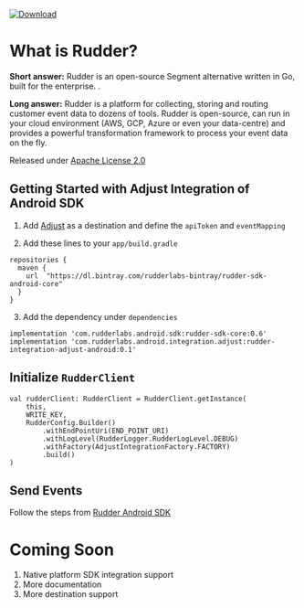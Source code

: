 [ ![Download](https://api.bintray.com/packages/rudderlabs-bintray/rudder-sdk-android-core/rudder-integration-adjust-android/images/download.svg?version=0.1) ](https://bintray.com/rudderlabs-bintray/rudder-sdk-android-core/rudder-integration-adjust-android/0.1/link)

# What is Rudder?

**Short answer:** 
Rudder is an open-source Segment alternative written in Go, built for the enterprise. .

**Long answer:** 
Rudder is a platform for collecting, storing and routing customer event data to dozens of tools. Rudder is open-source, can run in your cloud environment (AWS, GCP, Azure or even your data-centre) and provides a powerful transformation framework to process your event data on the fly.

Released under [Apache License 2.0](https://www.apache.org/licenses/LICENSE-2.0)

## Getting Started with Adjust Integration of Android SDK
1. Add [Adjust](https://www.adjust.com) as a destination and define the ```apiToken``` and ```eventMapping```

2. Add these lines to your ```app/build.gradle```
```
repositories {
  maven {
    url  "https://dl.bintray.com/rudderlabs-bintray/rudder-sdk-android-core"
  }
}
```
3. Add the dependency under ```dependencies```
```
implementation 'com.rudderlabs.android.sdk:rudder-sdk-core:0.6'
implementation 'com.rudderlabs.android.integration.adjust:rudder-integration-adjust-android:0.1'
```

## Initialize ```RudderClient```
```
val rudderClient: RudderClient = RudderClient.getInstance(
    this,
    WRITE_KEY,
    RudderConfig.Builder()
        .withEndPointUri(END_POINT_URI)
        .withLogLevel(RudderLogger.RudderLogLevel.DEBUG)
        .withFactory(AdjustIntegrationFactory.FACTORY)
        .build()
)
```

## Send Events
Follow the steps from [Rudder Android SDK](https://github.com/rudderlabs/rudder-sdk-android)

# Coming Soon
1. Native platform SDK integration support
2. More documentation
3. More destination support
